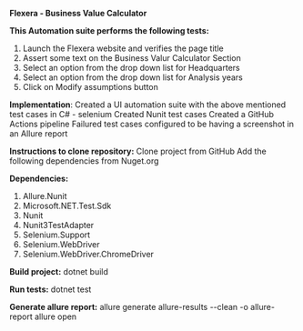 ****Flexera - Business Value Calculator****

**This Automation suite performs the following tests:**
1. Launch the Flexera website and verifies the page title
2. Assert some text on the Business Valur Calculator Section
3. Select an option from the drop down list for Headquarters
4. Select an option from the drop down list for Analysis years
5. Click on Modify assumptions button

**Implementation**:
Created a UI automation suite with the above mentioned test cases in C# - selenium
Created Nunit test cases
Created a GitHub Actions pipeline
Failured test cases configured to be having a screenshot in an Allure report

**Instructions to clone repository:**
Clone project from GitHub
Add the following dependencies from Nuget.org

**Dependencies:**
1. Allure.Nunit
2. Microsoft.NET.Test.Sdk
3. Nunit
4. Nunit3TestAdapter
5. Selenium.Support
6. Selenium.WebDriver
7. Selenium.WebDriver.ChromeDriver

**Build project:**
dotnet build

**Run tests:**
dotnet test

**Generate allure report:**
allure generate allure-results --clean -o allure-report
allure open

